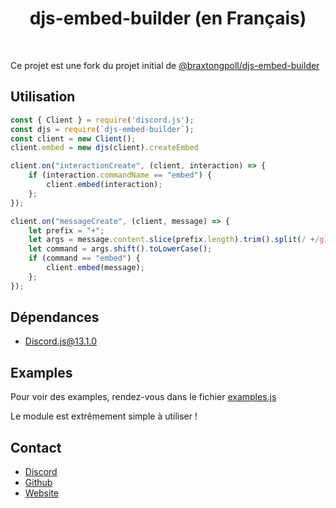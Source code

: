 <h1 align="center">djs-embed-builder (en Français)</h1>
<br>

Ce projet est une fork du projet initial de [@braxtongpoll/djs-embed-builder](https://github.com/braxtongpoll/djs-embed-builder)

## Utilisation
```js
const { Client } = require('discord.js');
const djs = require(`djs-embed-builder`);
const client = new Client();
client.embed = new djs(client).createEmbed

client.on("interactionCreate", (client, interaction) => {
    if (interaction.commandName == "embed") {
        client.embed(interaction);
    };
});

client.on("messageCreate", (client, message) => {
    let prefix = "+";
    let args = message.content.slice(prefix.length).trim().split(/ +/g);
    let command = args.shift().toLowerCase();
    if (command == "embed") {
        client.embed(message);
    };
});
```


## Dépendances 
* [Discord.js@13.1.0](https://npmjs.com/package/discord.js)

## Examples
Pour voir des examples, rendez-vous dans le fichier [examples.js](https://github.com/Gamers-geek/djs-embed-builder/blob/main/src/examples.js)

Le module est extrêmement simple à utiliser !

## Contact 
* [Discord](https://discord.gg/7ykdCWQGE6)
* [Github](https://github.com/Gamers-geek)
* [Website](https://gamers-geek.gq/)
